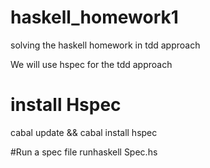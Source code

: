 # haskell_homework1
solving the haskell homework in tdd approach 

We will use hspec for the tdd approach

# install Hspec
cabal update && cabal install hspec

#Run a spec file
runhaskell Spec.hs
